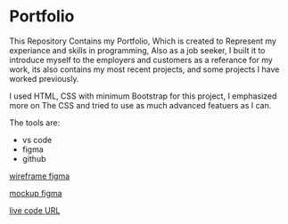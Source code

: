 # Portfolio
This Repository Contains my Portfolio, Which is created to Represent my experiance and skills in programming, Also as a job seeker, I built it to introduce myself to the employers and customers as a referance for my work, its also contains my most recent projects, and some projects I have worked previously.

I used HTML, CSS with minimum Bootstrap for this project, I emphasized more on The CSS and tried to use as much advanced featuers as I can.

 The tools are:

* vs code
* figma
* github
  
    
[wireframe figma](https://www.figma.com/file/W8z8RdupHZYNGfC6mCnFl9/portfolioWireframe_1?t=KCvktXuLz0ACI18a-0)

[mockup figma](https://www.figma.com/file/PWSuEKZ3aknQgmmSyX2kuA/Portfolio-(1)?t=KCvktXuLz0ACI18a-0)

[live code  URL](https://mahmoud-hassan98.github.io/Portfolio/)


